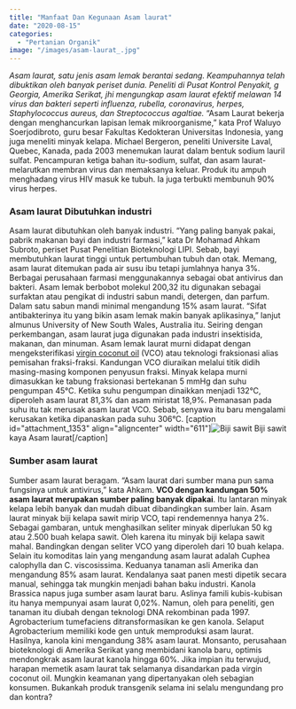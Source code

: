 ```yaml
---
title: "Manfaat Dan Kegunaan Asam laurat"
date: "2020-08-15"
categories: 
  - "Pertanian Organik"
image: "/images/asam-laurat_.jpg"
---
```


_Asam laurat, satu jenis asam lemak berantai sedang. Keampuhannya telah dibuktikan oleh banyak periset dunia. Peneliti di Pusat Kontrol Penyakit, g Georgia, Amerika Serikat, jhi mengungkap asam laurat efektif melawan 14 virus dan bakteri seperti influenza, rubella, coronavirus, herpes, Staphylococcus aureus, dan Streptococcus agaltiae._ “Asam Laurat bekerja dengan menghancurkan lapisan lemak mikroorganisme,” kata Prof Waluyo Soerjodibroto, guru besar Fakultas Kedokteran Universitas Indonesia, yang juga meneliti minyak kelapa. Michael Bergeron, peneliti Universite Laval, Quebec, Kanada, pada 2003 menemukan laurat dalam bentuk sodium lauril sulfat. Pencampuran ketiga bahan itu-sodium, sulfat, dan asam laurat-melarutkan membran virus dan memaksanya keluar. Produk itu ampuh menghadang virus HIV masuk ke tubuh. Ia juga terbukti membunuh 90% virus herpes.

### Asam laurat Dibutuhkan industri

Asam laurat dibutuhkan oleh banyak industri. “Yang paling banyak pakai, pabrik makanan bayi dan industri farmasi,” kata Dr Mohamad Ahkam Subroto, periset Pusat Penelitian Bioteknologi LIPI. Sebab, bayi membutuhkan laurat tinggi untuk pertumbuhan tubuh dan otak. Memang, asam laurat ditemukan pada air susu ibu tetapi jumlahnya hanya 3%. Berbagai perusahaan farmasi menggunakannya sebagai obat antivirus dan bakteri. Asam lemak berbobot molekul 200,32 itu digunakan sebagai surfaktan atau pengikat di industri sabun mandi, detergen, dan parfum. Dalam satu sabun mandi minimal mengandung 15% asam laurat. “Sifat antibakterinya itu yang bikin asam lemak makin banyak aplikasinya,” lanjut almunus University of New South Wales, Australia itu. Seiring dengan perkembangan, asam laurat juga digunakan pada industri insektisida, makanan, dan minuman. Asam lemak laurat murni didapat dengan mengeksterifikasi [virgin coconut oil](http://localhost/mitra/manfaat-virgin-coconut-oil-untuk.html) (VCO) atau teknologi fraksionasi alias pemisahan fraksi-fraksi. Kandungan VCO diuraikan melalui titik didih masing-masing komponen penyusun fraksi. Minyak kelapa murni dimasukkan ke tabung fraksionasi bertekanan 5 mmHg dan suhu pengumpan 45°C. Ketika suhu pengumpan dinaikkan menjadi 132°C, diperoleh asam laurat 81,3% dan asam miristat 18,9%. Pemanasan pada suhu itu tak merusak asam laurat VCO. Sebab, senyawa itu baru mengalami kerusakan ketika dipanaskan pada suhu 306°C. \[caption id="attachment\_1353" align="aligncenter" width="611"\]![Biji sawit ](/images/gamat_1200x800.jpg) Biji sawit kaya Asam laurat\[/caption\]

### Sumber asam laurat

Sumber asam laurat beragam. “Asam laurat dari sumber mana pun sama fungsinya untuk antivirus,” kata Ahkam. **VCO dengan kandungan 50% asam laurat merupakan sumber paling banyak dipakai**. Itu lantaran minyak kelapa lebih banyak dan mudah dibuat dibandingkan sumber lain. Asam laurat minyak biji kelapa sawit mirip VCO, tapi rendemennya hanya 2%. Sebagai gambaran, untuk menghasilkan seliter minyak diperlukan 50 kg atau 2.500 buah kelapa sawit. Oleh karena itu minyak biji kelapa sawit mahal. Bandingkan dengan seliter VCO yang diperoleh dari 10 buah kelapa. Selain itu komoditas lain yang mengandung asam laurat adalah Cuphea calophylla dan C. viscosissima. Keduanya tanaman asli Amerika dan mengandung 85% asam laurat. Kendalanya saat panen mesti dipetik secara manual, sehingga tak mungkin menjadi bahan baku industri. Kanola Brassica napus juga sumber asam laurat baru. Aslinya famili kubis-kubisan itu hanya mempunyai asam laurat 0,02%. Namun, oleh para peneliti, gen tanaman itu diubah dengan teknologi DNA rekombinan pada 1997. Agrobacterium tumefaciens ditransformasikan ke gen kanola. Selaput Agrobacterium memiliki kode gen untuk memproduksi asam laurat. Hasilnya, kanola kini mengandung 38% asam laurat. Monsanto, perusahaan bioteknologi di Amerika Serikat yang membidani kanola baru, optimis mendongkrak asam laurat kanola hingga 60%. Jika impian itu terwujud, harapan memetik asam laurat tak selamanya disandarkan pada virgin coconut oil. Mungkin keamanan yang dipertanyakan oleh sebagian konsumen. Bukankah produk transgenik selama ini selalu mengundang pro dan kontra?
